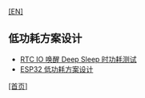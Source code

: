 [[EN]](readme_en.md) 

## 低功耗方案设计

* [RTC IO 唤醒 Deep Sleep 时功耗测试](coverage_test.md)
* [ESP32 低功耗方案设计](esp32_lowpower.md)

[[首页]](../readme_en.md)
